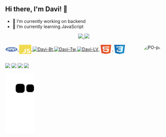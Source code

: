 ## Hi there, I'm Davi! 👋

- 🔭 I’m currently working on backend
- 🌱 I’m currently learning JavaScript
<div align="center">
  <a href="https://github.com/DaviJP7">
  <img height="140em" src="https://github-readme-stats.vercel.app/api?username=DaviJP7&show_icons=true&theme=tokyonight&include_all_commits=true&count_private=true"/>
  <img height="140em" src="https://github-readme-stats.vercel.app/api/top-langs/?username=DaviJP7&layout=compact&langs_count=7&theme=tokyonight"/>
</div>
  <div style="display: inline_block"><br>
  <img align="center" alt="Davi-Ts" height="30" width="40" src="https://raw.githubusercontent.com/devicons/devicon/master/icons/php/php-plain.svg">
  <img align="center" alt="Davi-Js" height="30" width="40" src="https://raw.githubusercontent.com/devicons/devicon/master/icons/javascript/javascript-plain.svg">
  <img align="center" alt="Davi-Bt" height="30" width="40" src="https://cdn.jsdelivr.net/gh/devicons/devicon/icons/bootstrap/bootstrap-original.svg">
  <img align="center" alt="Davi-Tw" height="30" width="40" src="https://cdn.jsdelivr.net/gh/devicons/devicon/icons/tailwindcss/tailwindcss-plain.svg" />
  <img align="center" alt="Davi-LV" height="30" width="40" src="https://cdn.jsdelivr.net/gh/devicons/devicon/icons/laravel/laravel-plain.svg">
<!--   <img align="center" alt="Davi-MySQL" height="30" width="40" src="https://cdn.jsdelivr.net/gh/devicons/devicon/icons/mysql/mysql-plain.svg"> -->
  <img align="center" alt="Davi-HTML" height="30" width="40" src="https://raw.githubusercontent.com/devicons/devicon/master/icons/html5/html5-original.svg">
  <img align="center" alt="Davi-CSS" height="30" width="40" src="https://raw.githubusercontent.com/devicons/devicon/master/icons/css3/css3-original.svg">
<!--   <img align="center" alt="Davi-NJS" height="30" width="40" src="https://cdn.jsdelivr.net/gh/devicons/devicon/icons/nodejs/nodejs-original.svg"> -->
<!--   <img align="center" alt="Davi-CI" height="30" width="40" src="https://cdn.jsdelivr.net/gh/devicons/devicon/icons/codeigniter/codeigniter-plain.svg"> -->
<!--   <img align="center" alt="Davi-Tux" height="30" width="40" src="https://cdn.jsdelivr.net/gh/devicons/devicon/icons/linux/linux-original.svg"> -->
  <img align="right" alt="PO-pic" height="150" style="border-radius:50px;" src="https://media.giphy.com/media/112TRnXkSiuGCQ/giphy.gif">
</div>
  
  ##
 
<div> 
 <a href="https://instagram.com/davi.z_z" target="_blank"><img src="https://img.shields.io/badge/-Instagram-%23E4405F?style=for-the-badge&logo=instagram&logoColor=white" target="_blank"></a>
  <a href="https://open.spotify.com/user/21rwjdm2ydltu7vhzevcozhaa?si=b5da12bac2f64725" target="_blank"><img src="https://img.shields.io/badge/Spotify-1ED760?&style=for-the-badge&logo=spotify&logoColor=white" target="_blank"></a>
 <a href="https://discord.gg/987ww8hQ4m" target="_blank"><img src="https://img.shields.io/badge/Discord-7289DA?style=for-the-badge&logo=discord&logoColor=white" target="_blank"></a> 
  <a href = "mailto:davi.dejesush2o@gmail.com"><img src="https://img.shields.io/badge/-Gmail-%23333?style=for-the-badge&logo=gmail&logoColor=white" target="_blank"></a>
 
  ![Snake animation](https://github.com/DaviJP7/DaviJP7/blob/output/github-contribution-grid-snake.svg)
 
</div>
